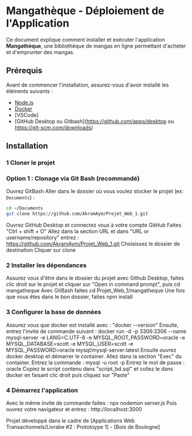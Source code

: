 # Mangathèque - Déploiement de l'Application

Ce document explique comment installer et exécuter l'application **Mangathèque**, une bibliothèque de mangas en ligne permettant d'acheter et d'emprunter des mangas.

##  Prérequis

Avant de commencer l'installation, assurez-vous d'avoir installé les éléments suivants :

- [Node.js](https://nodejs.org/)
- [Docker](https://www.docker.com/products/docker-desktop/)
- [VSCode]
- [GitHub Desktop ou Gitbash](https://github.com/apps/desktop ou https://git-scm.com/downloads)

##  Installation

### 1️ Cloner le projet 

### **Option 1 : Clonage via Git Bash (recommandé)**
Ouvrez GitBash
Aller dans le dossier où vous voulez stocker le projet (ex: `Documents`) :
```bash
cd ~/Documents
git clone https://github.com/AkramAym/Projet_Web_1.git
```



Ouvrez GitHub Desktop et connectez vous à votre compte GitHub
Faites "Ctrl + shift + O"
Allez dans la section URL et dans "URL or username/repository" entrez : https://github.com/AkramAym/Projet_Web_1.git
Choisissez le dossier de destination
Cliquer sur clone

### 2 Installer les dépendances
Assurez vous d'être dans le dossier du projet avec Github Desktop, faites clic droit sur le projet et cliquer sur "Open in command prompt", puis cd mangatheque
Avec GitBash faites cd Projet_Web_1/mangatheque
Une fois que vous êtes dans le bon dossier, faites npm install

### 3 Configurer la base de données
Assurez vous que docker est installé avec : "docker --version"
Ensuite, entrez l'invite de commande suivant :
docker run -d -p 3306:3306 --name mysql-server -e LANG=C.UTF-8 -e MYSQL_ROOT_PASSWORD=oracle -e MYSQL_DATABASE=scott -e MYSQL_USER=scott -e MYSQL_PASSWORD=oracle mysql/mysql-server:latest
Ensuite ouvrez docker desktop et démarrer le container.
Allez dans la section "Exec" du container.
Entrez la commande : mysql -u root -p
Entrez le mot de passe : oracle
Copiez le script contenu dans "script_bd.sql" et collez le dans docker en faisant clic droit puis cliquez sur "Paste"

### 4 Démarrez l'application
Avec le même invite de commande faites :
npx nodemon server.js
Puis ouvrez votre navigateur et entrez :
http://localhost:3000

Projet développé dans le cadre de [Applications Web Transactionnels/Livrabe #2 : Prototoype 1] - [Bois de Boulogne]